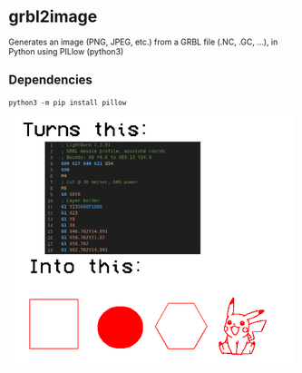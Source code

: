 # grbl2image
Generates an image (PNG, JPEG, etc.) from a GRBL file (.NC, .GC, ...), in Python using PILlow (python3)

## Dependencies
`python3 -m pip install pillow`

![Turns GRBL code into PNG](https://github.com/AlanFromJapan/grbl2image/blob/main/grbl2image.png?raw=true)
